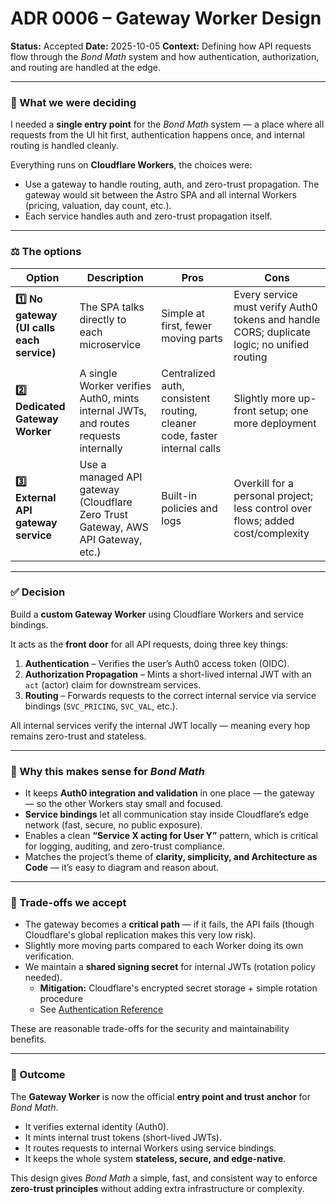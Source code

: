 # ADR 0006 – Gateway Worker Design

**Status:** Accepted
**Date:** 2025-10-05
**Context:** Defining how API requests flow through the _Bond Math_ system and how authentication, authorization, and routing are handled at the edge.

---

### 🧩 What we were deciding

I needed a **single entry point** for the _Bond Math_ system — a place where all requests from the UI hit first, authentication happens once, and internal routing is handled cleanly.

Everything runs on **Cloudflare Workers**, the choices were:

- Use a gateway to handle routing, auth, and zero-trust propagation. The gateway would sit between the Astro SPA and all internal Workers (pricing, valuation, day count, etc.).
- Each service handles auth and zero-trust propagation itself.

---

### ⚖️ The options

| Option                                    | Description                                                                         | Pros                                                                      | Cons                                                                                        |
| ----------------------------------------- | ----------------------------------------------------------------------------------- | ------------------------------------------------------------------------- | ------------------------------------------------------------------------------------------- |
| **1️⃣ No gateway (UI calls each service)** | The SPA talks directly to each microservice                                         | Simple at first, fewer moving parts                                       | Every service must verify Auth0 tokens and handle CORS; duplicate logic; no unified routing |
| **2️⃣ Dedicated Gateway Worker**           | A single Worker verifies Auth0, mints internal JWTs, and routes requests internally | Centralized auth, consistent routing, cleaner code, faster internal calls | Slightly more up-front setup; one more deployment                                           |
| **3️⃣ External API gateway service**       | Use a managed API gateway (Cloudflare Zero Trust Gateway, AWS API Gateway, etc.)    | Built-in policies and logs                                                | Overkill for a personal project; less control over flows; added cost/complexity             |

---

### ✅ Decision

Build a **custom Gateway Worker** using Cloudflare Workers and service bindings.

It acts as the **front door** for all API requests, doing three key things:

1. **Authentication** – Verifies the user’s Auth0 access token (OIDC).
2. **Authorization Propagation** – Mints a short-lived internal JWT with an `act` (actor) claim for downstream services.
3. **Routing** – Forwards requests to the correct internal service via service bindings (`SVC_PRICING`, `SVC_VAL`, etc.).

All internal services verify the internal JWT locally — meaning every hop remains zero-trust and stateless.

---

### 💬 Why this makes sense for _Bond Math_

- It keeps **Auth0 integration and validation** in one place — the gateway — so the other Workers stay small and focused.
- **Service bindings** let all communication stay inside Cloudflare’s edge network (fast, secure, no public exposure).
- Enables a clean **“Service X acting for User Y”** pattern, which is critical for logging, auditing, and zero-trust compliance.
- Matches the project’s theme of **clarity, simplicity, and Architecture as Code** — it’s easy to diagram and reason about.

---

### 🚧 Trade-offs we accept

- The gateway becomes a **critical path** — if it fails, the API fails (though Cloudflare's global replication makes this very low risk).
- Slightly more moving parts compared to each Worker doing its own verification.
- We maintain a **shared signing secret** for internal JWTs (rotation policy needed).
  - **Mitigation:** Cloudflare's encrypted secret storage + simple rotation procedure
  - See [Authentication Reference](../reference/authentication.md)

These are reasonable trade-offs for the security and maintainability benefits.

---

### 📎 Outcome

The **Gateway Worker** is now the official **entry point and trust anchor** for _Bond Math_.

- It verifies external identity (Auth0).
- It mints internal trust tokens (short-lived JWTs).
- It routes requests to internal Workers using service bindings.
- It keeps the whole system **stateless, secure, and edge-native**.

This design gives _Bond Math_ a simple, fast, and consistent way to enforce **zero-trust principles** without adding extra infrastructure or complexity.

